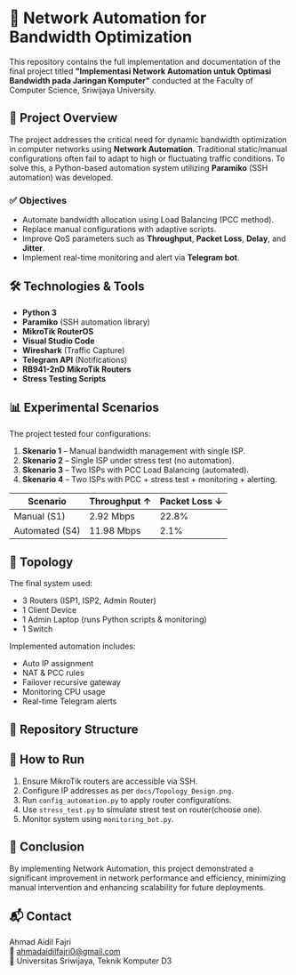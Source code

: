 # 📡 Network Automation for Bandwidth Optimization

This repository contains the full implementation and documentation of the final project titled **"Implementasi Network Automation untuk Optimasi Bandwidth pada Jaringan Komputer"** conducted at the Faculty of Computer Science, Sriwijaya University.

## 🧠 Project Overview

The project addresses the critical need for dynamic bandwidth optimization in computer networks using **Network Automation**. Traditional static/manual configurations often fail to adapt to high or fluctuating traffic conditions. To solve this, a Python-based automation system utilizing **Paramiko** (SSH automation) was developed.

### ✅ Objectives

- Automate bandwidth allocation using Load Balancing (PCC method).
- Replace manual configurations with adaptive scripts.
- Improve QoS parameters such as **Throughput**, **Packet Loss**, **Delay**, and **Jitter**.
- Implement real-time monitoring and alert via **Telegram bot**.

## 🛠 Technologies & Tools

- **Python 3**
- **Paramiko** (SSH automation library)
- **MikroTik RouterOS**
- **Visual Studio Code**
- **Wireshark** (Traffic Capture)
- **Telegram API** (Notifications)
- **RB941-2nD MikroTik Routers**
- **Stress Testing Scripts**

## 📊 Experimental Scenarios

The project tested four configurations:

1. **Skenario 1** – Manual bandwidth management with single ISP.
2. **Skenario 2** – Single ISP under stress test (no automation).
3. **Skenario 3** – Two ISPs with PCC Load Balancing (automated).
4. **Skenario 4** – Two ISPs with PCC + stress test + monitoring + alerting.

| Scenario | Throughput ↑ | Packet Loss ↓ |
|----------|--------------|----------------|
| Manual (S1) | 2.92 Mbps | 22.8% |
| Automated (S4) | 11.98 Mbps | 2.1% |

## 🔁 Topology

The final system used:

- 3 Routers (ISP1, ISP2, Admin Router)
- 1 Client Device
- 1 Admin Laptop (runs Python scripts & monitoring)
- 1 Switch

Implemented automation includes:

- Auto IP assignment
- NAT & PCC rules
- Failover recursive gateway
- Monitoring CPU usage
- Real-time Telegram alerts

## 📂 Repository Structure




## 🚀 How to Run

1. Ensure MikroTik routers are accessible via SSH.
2. Configure IP addresses as per `docs/Topology_Design.png`.
3. Run `config_automation.py` to apply router configurations.
4. Use `stress_test.py` to simulate strest test on router(choose one).
5. Monitor system using `monitoring_bot.py`.

## 📌 Conclusion

By implementing Network Automation, this project demonstrated a significant improvement in network performance and efficiency, minimizing manual intervention and enhancing scalability for future deployments.

## 📬 Contact

Ahmad Aidil Fajri  
📧 ahmadaidilfajri0@gmail.com  
🏫 Universitas Sriwijaya, Teknik Komputer D3

